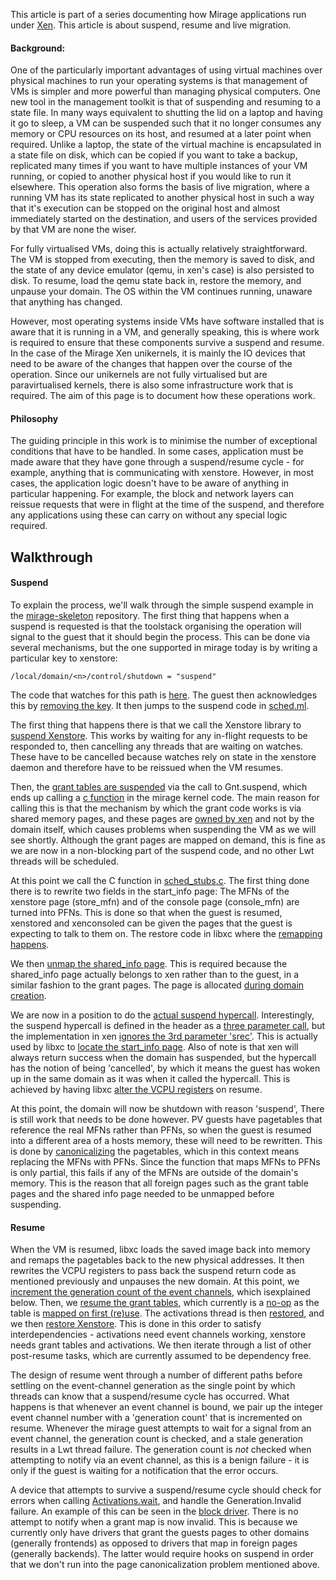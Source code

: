 This article is part of a series documenting how Mirage applications run under
[Xen](http://www.xenproject.org/). This article is about suspend, resume and
live migration.

#### Background:

One of the particularly important advantages of using virtual machines
over physical machines to run your operating systems is that
management of VMs is simpler and more powerful than managing physical
computers. One new tool in the management toolkit is that of
suspending and resuming to a state file. In many ways equivalent to
shutting the lid on a laptop and having it go to sleep, a VM can be
suspended such that it no longer consumes any memory or CPU resources
on its host, and resumed at a later point when required. Unlike a
laptop, the state of the virtual machine is encapsulated in a state
file on disk, which can be copied if you want to take a backup,
replicated many times if you want to have multiple instances of your
VM running, or copied to another physical host if you would like to
run it elsewhere. This operation also forms the basis of live
migration, where a running VM has its state replicated to another
physical host in such a way that it's execution can be stopped on the
original host and almost immediately started on the destination, and
users of the services provided by that VM are none the wiser.

For fully virtualised VMs, doing this is actually relatively
straightforward. The VM is stopped from executing, then the memory
is saved to disk, and the state of any device emulator (qemu, in
xen's case) is also persisted to disk. To resume, load the qemu
state back in, restore the memory, and unpause your domain. The
OS within the VM continues running, unaware that anything has
changed.

However, most operating systems inside VMs have software installed
that is aware that it is running in a VM, and generally speaking, this
is where work is required to ensure that these components survive a
suspend and resume. In the case of the Mirage Xen unikernels, it is
mainly the IO devices that need to be aware of the changes that happen
over the course of the operation. Since our unikernels are not fully
virtualised but are paravirtualised kernels, there is also some
infrastructure work that is required. The aim of this page is to
document how these operations work.

#### Philosophy

The guiding principle in this work is to minimise the number of
exceptional conditions that have to be handled. In some cases,
application must be made aware that they have gone through a
suspend/resume cycle - for example, anything that is communicating
with xenstore. However, in most cases, the application logic
doesn't have to be aware of anything in particular happening.
For example, the block and network layers can reissue requests that were
in flight at the time of the suspend, and therefore any applications
using these can carry on without any special logic required.

Walkthrough
-----------

#### Suspend

To explain the process, we'll walk through the simple suspend
example in the [mirage-skeleton](https://github.com/mirage/mirage-skeleton) repository.
The first thing that happens when a suspend is requested is that the
toolstack organising the operation will signal to the guest that it
should begin the process. This can be done via several mechanisms, but
the one supported in mirage today is by writing a particular key to
xenstore:

    /local/domain/<n>/control/shutdown = "suspend"

The code that watches for this path is
[here](https://github.com/mirage/mirage-skeleton/blob/b9729f90cfd2c0ddf39a1217749440f2a9288090/suspend/mirage_guest_agent.ml#L17).
The guest then acknowledges this by
[removing the key](https://github.com/mirage/mirage-skeleton/blob/b9729f90cfd2c0ddf39a1217749440f2a9288090/suspend/mirage_guest_agent.ml#L21).
It then jumps to the suspend code in
[sched.ml](https://github.com/mirage/mirage-platform/blob/a47758c696797498e3eb7f3aac90830e2993090d/xen/lib/sched.ml#L32).

The first thing that happens there is that we call the Xenstore
library to
[suspend Xenstore](https://github.com/mirage/ocaml-xenstore/blob/master/client/xs_client_lwt.ml#L227). This
works by waiting for any in-flight requests to be responded to, then
cancelling any threads that are waiting on watches. These have to be
cancelled because watches rely on state in the xenstore daemon and
therefore have to be reissued when the VM resumes.

Then, the
[grant tables are suspended](https://github.com/mirage/mirage-platform/blob/a47758c696797498e3eb7f3aac90830e2993090d/xen/lib/sched.ml#L35)
via the call to Gnt.suspend, which ends up calling a
[c function](https://github.com/mirage/mirage-platform/blob/a47758c696797498e3eb7f3aac90830e2993090d/xen/runtime/kernel/gnttab_stubs.c#L164)
in the mirage kernel code. The main reason for calling this is that
the mechanism by which the grant code works is via shared memory
pages, and these pages are [owned by xen](https://github.com/mirage/xen/blob/8940a13d6de1295cfdc4a189e0a5610849a9ef59/xen/common/grant_table.c#L1239) and not by the domain itself,
which causes problems when suspending the VM as we will see shortly.
Although the grant pages are mapped on demand, this is fine as
we are now in a non-blocking part of the suspend code, and no other
Lwt threads will be scheduled.

At this point we call the C function in
[sched_stubs.c](https://github.com/mirage/mirage-platform/blob/a47758c696797498e3eb7f3aac90830e2993090d/xen/runtime/kernel/sched_stubs.c#L48).
The first thing done there is to rewrite two fields in the start\_info
page: The MFNs of the xenstore page (store\_mfn) and of the console
page (console\_mfn) are turned into PFNs. This is done so that when
the guest is resumed, xenstored and xenconsoled can be given the pages
that the guest is expecting to talk to them on. The restore code in
libxc where the [remapping happens](https://github.com/mirage/xen/blob/8940a13d6de1295cfdc4a189e0a5610849a9ef59/tools/libxc/xc_domain_restore.c#L2035).

We then [unmap the shared_info page](https://github.com/mirage/mirage-platform/blob/a47758c696797498e3eb7f3aac90830e2993090d/xen/runtime/kernel/sched_stubs.c#L59).
This is required because the shared_info page actually belongs to
xen rather than to the guest, in a similar fashion to the grant
pages. The page is allocated [during domain creation](https://github.com/mirage/xen/blob/8940a13d6de1295cfdc4a189e0a5610849a9ef59/xen/arch/x86/domain.c#L543).

We are now in a position to do the [actual suspend hypercall](https://github.com/mirage/mirage-platform/blob/a47758c696797498e3eb7f3aac90830e2993090d/xen/runtime/kernel/sched_stubs.c#L62).
Interestingly, the suspend hypercall is defined in the header as a
[three parameter call](https://github.com/mirage/mirage-platform/blob/a47758c696797498e3eb7f3aac90830e2993090d/xen/runtime/include/mini-os/x86/hypercall-x86_64.h#L293),
but the implementation in xen [ignores the 3rd parameter 'srec'](https://github.com/mirage/xen/blob/8940a13d6de1295cfdc4a189e0a5610849a9ef59/xen/common/schedule.c#L924).
This is actually used by libxc to [locate the start_info page](https://github.com/mirage/xen/blob/8940a13d6de1295cfdc4a189e0a5610849a9ef59/tools/libxc/xc_domain_save.c#L1882).
Also of note is that xen will always return success when the domain
has suspended, but the hypercall has the notion of being 'cancelled',
by which it means the guest has woken up in the same domain as it
was when it called the hypercall. This is achieved by having libxc
[alter the VCPU registers](https://github.com/mirage/xen/blob/8940a13d6de1295cfdc4a189e0a5610849a9ef59/tools/libxc/xc_resume.c#L105) on resume.

At this point, the domain will now be shutdown with reason 'suspend',
There is still work that needs to be done however. PV guests have
pagetables that reference the real MFNs rather than PFNs, so when
the guest is resumed into a different area of a hosts memory,
these will need to be rewritten. This is done by [canonicalizing](https://github.com/mirage/xen/blob/8940a13d6de1295cfdc4a189e0a5610849a9ef59/tools/libxc/xc_domain_save.c#L420)
the pagetables, which in this context means replacing the MFNs with
PFNs. Since the function that maps MFNs to PFNs is only partial,
this fails if any of the MFNs are outside of the domain's memory.
This is the reason that all foreign pages such as the grant table
pages and the shared info page needed to be unmapped before
suspending.

#### Resume

When the VM is resumed, libxc loads the saved image back into memory
and remaps the pagetables back to the new physical addresses. It then
rewrites the VCPU registers to pass back the suspend return code as
mentioned previously and unpauses the new domain. At this point, we
[increment the generation count of the event channels](https://github.com/mirage/mirage-platform/blob/a47758c696797498e3eb7f3aac90830e2993090d/xen/lib/sched.ml#L39), which isexplained below.
Then, we
[resume the grant tables](https://github.com/xapi-project/ocaml-xen-lowlevel-libs/blob/ac112b963a3d91cd3ceb414bb5dc0b723b761b2b/lib/gnt.ml#L277),
which currently is a
[no-op](https://github.com/mirage/mirage-platform/blob/a47758c696797498e3eb7f3aac90830e2993090d/xen/runtime/kernel/gnttab_stubs.c#L171)
as the table is
[mapped on first (re)use](https://github.com/xapi-project/ocaml-xen-lowlevel-libs/blob/ac112b963a3d91cd3ceb414bb5dc0b723b761b2b/lib/gnt.ml#L277).
The activations thread is then
[restored](https://github.com/mirage/mirage-platform/blob/a47758c696797498e3eb7f3aac90830e2993090d/xen/lib/activations.ml#L95),
and we then
[restore Xenstore](https://github.com/mirage/mirage-platform/blob/a47758c696797498e3eb7f3aac90830e2993090d/xen/lib/xs.ml#L89). This
is done in this order to satisfy interdependencies - activations need
event channels working, xenstore needs grant tables and
activations. We then iterate through a list of other post-resume
tasks, which are currently assumed to be dependency free.

The design of resume went through a number of different paths before
settling on the event-channel generation as the single point by which
threads can know that a suspend/resume cycle has occurred. What happens
is that whenever an event channel is bound, we pair up the integer
event channel number with a 'generation count' that is incremented
on resume. Whenever the mirage guest attempts to wait for a signal from
an event channel, the generation count is checked, and a stale generation
results in a Lwt thread failure. The generation count is _not_ checked
when attempting to notify via an event channel, as this is a benign
failure - it is only if the guest is waiting for a notification that
the error occurs.

A device that attempts to survive a suspend/resume cycle should check
for errors when calling [Activations.wait](https://github.com/mirage/mirage-platform/blob/b5641b343c2bfbd1048d124ee0b77e2b051588dd/xen/lib/activations.ml#L68), and handle the
Generation.Invalid failure. An example of this can be seen in the
[block driver](https://github.com/mirage/mirage-block-xen).
There is no attempt to notify when a grant map is now invalid. This
is because we currently only have drivers that grant the guests pages
to other domains (generally frontends) as opposed to drivers that map in foreign pages (generally backends).
The latter would require hooks on suspend in order that we don't run
into the page canonicalization problem mentioned above.



